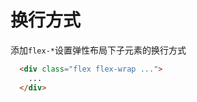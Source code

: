 # 换行方式

添加`flex-*`设置弹性布局下子元素的换行方式

<script setup>
  const arrayWrap = [
    'flex-wrap',
    'flex-wrap-reverse',
    'flex-nowrap'
  ]
</script>

<Example>
  <template v-for="item in arrayWrap">
    <div :class="item" class="flex gap-3 mt-3" >
      <div v-for="index in 10" class="bg-primary w-24 h-16">
        <div class="mt-5 text-canvas text-center">{{index}}</div>
      </div>
    </div>
    <div class="text-center">{{item}}</div>
  </template>
</Example>

```html
  <div class="flex flex-wrap ...">
    ...
  </div>
```
